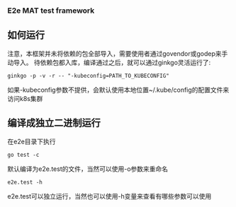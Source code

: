 ### E2e MAT test framework 


## 如何运行

注意，本框架并未将依赖的包全部导入，需要使用者通过govendor或godep来手动导入。
待依赖包都入库，编译通过之后，就可以通过ginkgo灵活运行了:

 ```
 ginkgo -p -v -r -- "-kubeconfig=PATH_TO_KUBECONFIG"
 ```
 
 如果-kubeconfig参数不提供，会默认使用本地位置~/.kube/config的配置文件来访问k8s集群
 
 ## 编译成独立二进制运行
 
 在e2e目录下执行
 ```
go test -c 
```
默认编译为e2e.test的文件，当然可以使用-o参数来重命名

```apple js
e2e.test -h 
```
e2e.test可以独立运行，当然也可以使用-h变量来查看有哪些参数可以使用